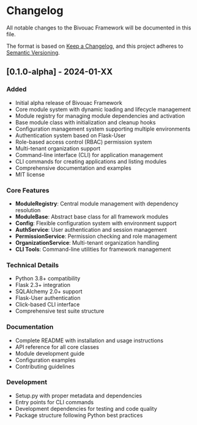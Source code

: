 # Changelog

All notable changes to the Bivouac Framework will be documented in this file.

The format is based on [Keep a Changelog](https://keepachangelog.com/en/1.0.0/),
and this project adheres to [Semantic Versioning](https://semver.org/spec/v2.0.0.html).

## [0.1.0-alpha] - 2024-01-XX

### Added
- Initial alpha release of Bivouac Framework
- Core module system with dynamic loading and lifecycle management
- Module registry for managing module dependencies and activation
- Base module class with initialization and cleanup hooks
- Configuration management system supporting multiple environments
- Authentication system based on Flask-User
- Role-based access control (RBAC) permission system
- Multi-tenant organization support
- Command-line interface (CLI) for application management
- CLI commands for creating applications and listing modules
- Comprehensive documentation and examples
- MIT license

### Core Features
- **ModuleRegistry**: Central module management with dependency resolution
- **ModuleBase**: Abstract base class for all framework modules
- **Config**: Flexible configuration system with environment support
- **AuthService**: User authentication and session management
- **PermissionService**: Permission checking and role management
- **OrganizationService**: Multi-tenant organization handling
- **CLI Tools**: Command-line utilities for framework management

### Technical Details
- Python 3.8+ compatibility
- Flask 2.3+ integration
- SQLAlchemy 2.0+ support
- Flask-User authentication
- Click-based CLI interface
- Comprehensive test suite structure

### Documentation
- Complete README with installation and usage instructions
- API reference for all core classes
- Module development guide
- Configuration examples
- Contributing guidelines

### Development
- Setup.py with proper metadata and dependencies
- Entry points for CLI commands
- Development dependencies for testing and code quality
- Package structure following Python best practices 